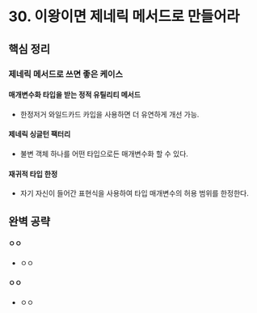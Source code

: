 # 30. 이왕이면 제네릭 메서드로 만들어라

## 핵심 정리
### 제네릭 메서드로 쓰면 좋은 케이스
#### 매개변수화 타입을 받는 정적 유틸리티 메서드
 * 한정저거 와일드카드 카입을 사용하면 더 유연하게 개선 가능.
#### 제네릭 싱글턴 팩터리
 * 불변 객체 하나를 어떤 타입으로든 매개변수화 할 수 있다.
#### 재귀적 타입 한정
 * 자기 자신이 들어간 표현식을 사용하여 타입 매개변수의 허용 범위를 한정한다.


## 완벽 공략
#### ㅇㅇ
 * ㅇㅇ
#### ㅇㅇ
 * ㅇㅇ
